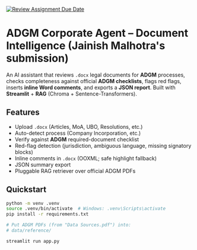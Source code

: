 [![Review Assignment Due Date](https://classroom.github.com/assets/deadline-readme-button-22041afd0340ce965d47ae6ef1cefeee28c7c493a6346c4f15d667ab976d596c.svg)](https://classroom.github.com/a/vgbm4cZ0)
# ADGM Corporate Agent – Document Intelligence (Jainish Malhotra's submission)

An AI assistant that reviews `.docx` legal documents for **ADGM** processes, checks completeness against official **ADGM checklists**, flags red flags, inserts **inline Word comments**, and exports a **JSON report**. Built with **Streamlit** + **RAG** (Chroma + Sentence-Transformers).

## Features
- Upload `.docx` (Articles, MoA, UBO, Resolutions, etc.)
- Auto-detect process (Company Incorporation, etc.)
- Verify against **ADGM** required-document checklist
- Red-flag detection (jurisdiction, ambiguous language, missing signatory blocks)
- Inline comments in `.docx` (OOXML; safe highlight fallback)
- JSON summary export
- Pluggable RAG retriever over official ADGM PDFs

## Quickstart

```bash
python -m venv .venv
source .venv/bin/activate  # Windows: .venv\Scripts\activate
pip install -r requirements.txt

# Put ADGM PDFs (from "Data Sources.pdf") into:
# data/reference/

streamlit run app.py
